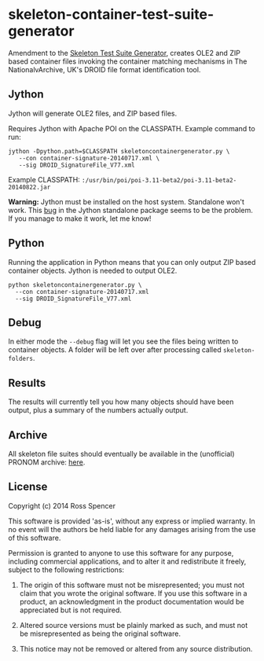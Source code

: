 # skeleton-container-test-suite-generator

Amendment to the [Skeleton Test Suite Generator][SKEL-1], creates OLE2 and ZIP
based container files invoking the container matching mechanisms in The
NationalvArchive, UK's DROID file format identification tool.

## Jython

Jython will generate OLE2 files, and ZIP based files.

Requires Jython with Apache POI on the CLASSPATH. Example command to run:

    jython -Dpython.path=$CLASSPATH skeletoncontainergenerator.py \
       --con container-signature-20140717.xml \
       --sig DROID_SignatureFile_V77.xml

Example CLASSPATH: `:/usr/bin/poi/poi-3.11-beta2/poi-3.11-beta2-20140822.jar`

**Warning:** Jython must be installed on the host system. Standalone won't
work. This [bug](http://bugs.jython.org/issue1422) in the Jython standalone
package seems to be the problem. If you manage to make it work, let me know!

## Python

Running the application in Python means that you can only output ZIP based
container objects. Jython is needed to output OLE2.

    python skeletoncontainergenerator.py \
      --con container-signature-20140717.xml
      --sig DROID_SignatureFile_V77.xml

## Debug

In either mode the `--debug` flag will let you see the files being written to
container objects. A folder will be left over after processing called
`skeleton-folders`.

## Results

The results will currently tell you how many objects should have been output,
plus a summary of the numbers actually output.

## Archive

All skeleton file suites should eventually be available in the (unofficial)
PRONOM archive: [here][ARCH-1].

## License

Copyright (c) 2014 Ross Spencer

This software is provided 'as-is', without any express or implied
warranty. In no event will the authors be held liable for any damages
arising from the use of this software.

Permission is granted to anyone to use this software for any purpose,
including commercial applications, and to alter it and redistribute it
freely, subject to the following restrictions:

   1. The origin of this software must not be misrepresented; you must not
   claim that you wrote the original software. If you use this software
   in a product, an acknowledgment in the product documentation would be
   appreciated but is not required.

   2. Altered source versions must be plainly marked as such, and must not be
   misrepresented as being the original software.

   3. This notice may not be removed or altered from any source
   distribution.

[SKEL-1]: https://github.com/exponential-decay/skeleton-test-suite-generator
[ARCH-1]: https://github.com/exponential-decay/pronom-archive-and-skeleton-test-suite
